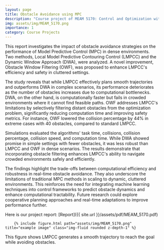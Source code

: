 ```yaml
---
layout: page
title: Obstacle Avoidance using MPC
description: "Course project of MEAM 5170: Control and Optimization with Applications in Robotics, Penn"
img: assets/img/MEAM_5170.png
importance: 1
category: Course Projects
---
```


This report investigates the impact of obstacle avoidance strategies on the performance of Model Predictive Control (MPC) in dense environments. Two methods, Local Model Predictive Contouring Control (LMPCC) and the Dynamic Window Approach (DWA), were analyzed. A novel improvement, Obstacle Window Filtering (OWF), was proposed to enhance LMPCC's efficiency and safety in cluttered settings.

The study reveals that while LMPCC effectively plans smooth trajectories and outperforms DWA in complex scenarios, its performance deteriorates as the number of obstacles increases due to computational bottlenecks. DWA, on the other hand, is computationally faster but fails in crowded environments where it cannot find feasible paths. OWF addresses LMPCC's limitations by selectively filtering distant obstacles from the optimization problem, significantly reducing computation time and improving safety metrics. For instance, OWF lowered the collision percentage by 44% in extreme cases with 40 obstacles, compared to standard LMPCC.

Simulations evaluated the algorithms' task time, collisions, collision percentage, collision speed, and computation time. While DWA showed promise in simple settings with fewer obstacles, it was less robust than LMPCC and OWF in dense scenarios. The results demonstrate that incorporating obstacle filtering enhances LMPCC's ability to navigate crowded environments safely and efficiently.

The findings highlight the trade-offs between computational efficiency and robustness in real-time obstacle avoidance. They also underscore the limitations of traditional MPC methods in scaling to dynamic, cluttered environments. This reinforces the need for integrating machine learning techniques into control frameworks to predict obstacle dynamics and enhance computational tractability. Future research could explore cooperative planning approaches and real-time adaptations to improve performance further.
 
Here is our project report: [Report]({{ site.url }}/assets/pdf/MEAM_5170.pdf)


<div class="col-sm-12 text-center">
    
        {% include figure.html path="assets/img/MEAM_5170.png" title="example image" class="img-fluid rounded z-depth-1" %}
    
</div>
<div class="caption">
    This figure shows LMPCC generates a smooth trajectory to reach the goal while avoiding obstacles.
</div>








